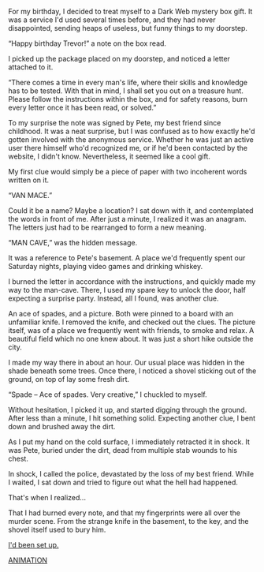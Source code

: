 For my birthday, I decided to treat myself to a Dark Web mystery box gift. It was a service I'd used several times before, and they had never disappointed, sending heaps of useless, but funny things to my doorstep. 


“Happy birthday Trevor!” a note on the box read. 


I picked up the package placed on my doorstep, and noticed a letter attached to it. 


“There comes a time in every man's life, where their skills and knowledge has to be tested. With that in mind, I shall set you out on a treasure hunt. Please follow the instructions within the box, and for safety reasons, burn every letter once it has been read, or solved.”


To my surprise the note was signed by Pete, my best friend since childhood. It was a neat surprise, but I was confused as to how exactly he'd gotten involved with the anonymous service. Whether he was just an active user there himself who'd recognized me, or if he'd been contacted by the website, I didn't know. Nevertheless, it seemed like a cool gift. 


My first clue would simply be a piece of paper with two incoherent words written on it. 


“VAN MACE.”


Could it be a name? Maybe a location? I sat down with it, and contemplated the words in front of me. After just a minute, I realized it was an anagram. The letters just had to be rearranged to form a new meaning.


“MAN CAVE,” was the hidden message.


It was a reference to Pete's basement. A place we'd frequently spent our Saturday nights, playing video games and drinking whiskey.  


I burned the letter in accordance with the instructions, and quickly made my way to the man-cave. There, I used my spare key to unlock the door, half expecting a surprise party. Instead, all I found, was another clue. 


An ace of spades, and a picture. Both were pinned to a board with an unfamiliar knife. I removed the knife, and checked out the clues. The picture itself, was of a place we frequently went with friends, to smoke and relax. A beautiful field which no one knew about. It was just a short hike outside the city. 


I made my way there in about an hour. Our usual place was hidden in the shade beneath some trees. Once there, I noticed a shovel sticking out of the ground, on top of lay some fresh dirt. 


“Spade – Ace of spades. Very creative,” I chuckled to myself. 


Without hesitation, I picked it up, and started digging through the ground. After less than a minute, I hit something solid. Expecting another clue, I bent down and brushed away the dirt. 


As I put my hand on the cold surface, I immediately retracted it in shock. It was Pete, buried under the dirt, dead from multiple stab wounds to his chest. 


In shock, I called the police, devastated by the loss of my best friend. While I waited, I sat down and tried to figure out what the hell had happened.


That's when I realized... 


That I had burned every note, and that my fingerprints were all over the murder scene. From the strange knife in the basement, to the key, and the shovel itself used to bury him. 


[I'd been set up.](https://www.facebook.com/richard.saxon.author) 

[ANIMATION](https://www.youtube.com/channel/UCnVGkEmk7_bbnB8opoerEAQ/videos)
